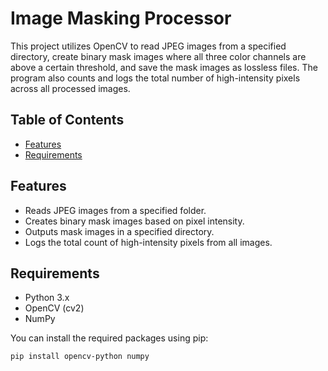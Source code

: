# Image Masking Processor

This project utilizes OpenCV to read JPEG images from a specified directory, create binary mask images where all three color channels are above a certain threshold, and save the mask images as lossless files. The program also counts and logs the total number of high-intensity pixels across all processed images.

## Table of Contents

- [Features](#features)
- [Requirements](#requirements)

## Features

- Reads JPEG images from a specified folder.
- Creates binary mask images based on pixel intensity.
- Outputs mask images in a specified directory.
- Logs the total count of high-intensity pixels from all images.

## Requirements

- Python 3.x
- OpenCV (cv2)
- NumPy

You can install the required packages using pip:

```bash
pip install opencv-python numpy
